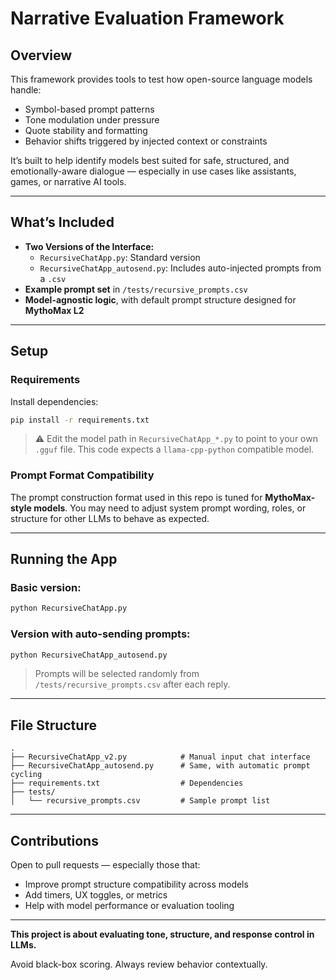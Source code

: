 # Narrative Evaluation Framework

## Overview

This framework provides tools to test how open-source language models handle:

- Symbol-based prompt patterns
- Tone modulation under pressure
- Quote stability and formatting
- Behavior shifts triggered by injected context or constraints

It’s built to help identify models best suited for safe, structured, and emotionally-aware dialogue — especially in use cases like assistants, games, or narrative AI tools.

---

## What’s Included

- **Two Versions of the Interface:**
  - `RecursiveChatApp.py`: Standard version
  - `RecursiveChatApp_autosend.py`: Includes auto-injected prompts from a `.csv`
- **Example prompt set** in `/tests/recursive_prompts.csv`
- **Model-agnostic logic**, with default prompt structure designed for **MythoMax L2**

---

## Setup

### Requirements

Install dependencies:
```bash
pip install -r requirements.txt
```

> ⚠️ Edit the model path in `RecursiveChatApp_*.py` to point to your own `.gguf` file.
> This code expects a `llama-cpp-python` compatible model.

### Prompt Format Compatibility

The prompt construction format used in this repo is tuned for **MythoMax-style models**. You may need to adjust system prompt wording, roles, or structure for other LLMs to behave as expected.

---

## Running the App

### Basic version:
```bash
python RecursiveChatApp.py
```

### Version with auto-sending prompts:
```bash
python RecursiveChatApp_autosend.py
```

> Prompts will be selected randomly from `/tests/recursive_prompts.csv` after each reply.

---

## File Structure

```
.
├── RecursiveChatApp_v2.py            # Manual input chat interface
├── RecursiveChatApp_autosend.py      # Same, with automatic prompt cycling
├── requirements.txt                  # Dependencies
├── tests/
│   └── recursive_prompts.csv         # Sample prompt list
```

---

## Contributions

Open to pull requests — especially those that:
- Improve prompt structure compatibility across models
- Add timers, UX toggles, or metrics
- Help with model performance or evaluation tooling

---

**This project is about evaluating tone, structure, and response control in LLMs.**

Avoid black-box scoring. Always review behavior contextually.
